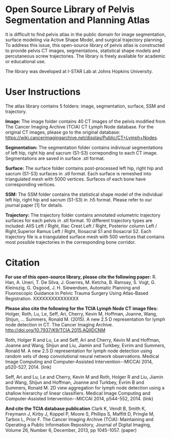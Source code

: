 # Open Source Library of Pelvis Segmentation and Planning Atlas

It is difficult to find pelvis atlas in the public domain for image segmentation, surface modeling via Active Shape Model, and surgical trajectory planning. To address this issue, this open-source library of pelvis atlas is constructed to provide pelvis CT images, segmentations, statistical shape models and percutaneous screw trajectories. The library is freely available for academic or educational use. 

The library was developed at I-STAR Lab at Johns Hopkins University.

# User Instructions

The atlas library contains 5 folders: image, segmentation, surface, SSM and trajectory.

**Image:** The image folder contains 40 CT images of the pelvis modified from The Cancer Imaging Archive (TCIA) CT Lymph Node database. For the original CT images, please go to the original database: https://wiki.cancerimagingarchive.net/display/Public/CT+Lymph+Nodes.  

**Segmentation:** The segmentation folder contains indivisual segmentations of left hip, right hip and sacrum (S1-S3) correponding to each CT image. Segmentations are saved in surface .stl format.

**Surface:** The surface folder contains post-processed left hip, right hip and sacrum (S1-S3) surfaces in .stl format. Each surface is remeshed into triangulated mesh with 5000 vertices. Surfaces of each bone have corresponding vertices.

**SSM:** The SSM folder contains the statistical shape model of the individual left hip, right hip and sacrum (S1-S3) in .h5 format. Please refer to our journal paper [1] for details.

**Trajectory:** The trajectory folder contains annotated volumetric trajectory surfaces for each pelvis in .stl format. 10 different trajectory types are included: AIIS Left / Right, Iliac Crest Left / Right, Posterior column Left / Right,Superior Ramus Left / Right, Iliosacral S1 and Iliosacral S2. Each trajectory file is a triangulated surface mesh with 500 vertices that contains most possible trajectories in the corresponding bone corridor.

# Citation

**For use of this open-source library, please cite the following paper:**
R. Han, A. Uneri, T. De Silva, J. Goerres, M. Ketcha, B. Ramsay, S. Vogt, G. Kleinszig, G. Osgood, J. H. Siewerdsen, Automatic Planning and Fluoroscopic Guidance in Pelvic Trauma Surgery Using Atlas-Based Registration. XXXXXXXXXXXXXXX

**Please also cite the following for the TCIA Lymph Node CT image files:**
Holger, Roth, Lu, Le, Seff, Ari, Cherry, Kevin M, Hoffman, Joanne, Wang, Shijun, … Summers, Ronald M. (2015). A new 2.5 D representation for lymph node detection in CT. The Cancer Imaging Archive. http://doi.org/10.7937/K9/TCIA.2015.AQIIDCNM

Roth, Holger R and Lu, Le and Seff, Ari and Cherry, Kevin M and Hoffman, Joanne and Wang, Shijun and Liu, Jiamin and Turkbey, Evrim and Summers, Ronald M. A new 2.5 D representation for lymph node detection using random sets of deep convolutional neural network observations. Medical Image Computing and Computer-Assisted Intervention--MICCAI 2014, p520-527, 2014. (link)

Seff, Ari and Lu, Le and Cherry, Kevin M and Roth, Holger R and Liu, Jiamin and Wang, Shijun and Hoffman, Joanne and Turkbey, Evrim B and Summers, Ronald M. 2D view aggregation for lymph node detection using a shallow hierarchy of linear classifiers. Medical Image Computing and Computer-Assisted Intervention--MICCAI 2014, p544-552, 2014. (link)

**And cite the TCIA database publication**
Clark K, Vendt B, Smith K, Freymann J, Kirby J, Koppel P, Moore S, Phillips S, Maffitt D, Pringle M, Tarbox L, Prior F. The Cancer Imaging Archive (TCIA): Maintaining and Operating a Public Information Repository, Journal of Digital Imaging, Volume 26, Number 6, December, 2013, pp 1045-1057. (paper)
